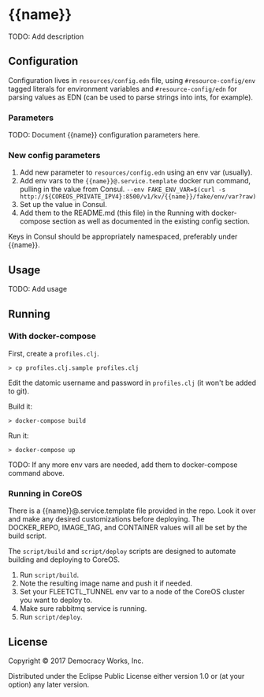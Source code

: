 # {{name}}

TODO: Add description

## Configuration

Configuration lives in `resources/config.edn` file, using `#resource-config/env`
tagged literals for environment variables and `#resource-config/edn` for parsing
values as EDN (can be used to parse strings into ints, for example).

### Parameters

TODO: Document {{name}} configuration parameters here.

### New config parameters

1. Add new parameter to `resources/config.edn` using an env var (usually).
1. Add env vars to the `{{name}}@.service.template` docker run
command, pulling in the value from Consul.
    `--env FAKE_ENV_VAR=$(curl -s http://${COREOS_PRIVATE_IPV4}:8500/v1/kv/{{name}}/fake/env/var?raw)`
1. Set up the value in Consul.
1. Add them to the README.md (this file) in the Running with
docker-compose section as well as documented in the existing config section.

Keys in Consul should be appropriately namespaced, preferably under {{name}}.

## Usage

TODO: Add usage

## Running

### With docker-compose

First, create a `profiles.clj`.

```
> cp profiles.clj.sample profiles.clj
```

Edit the datomic username and password in `profiles.clj` (it won't be
added to git).

Build it:

```
> docker-compose build
```

Run it:

```
> docker-compose up
```

TODO: If any more env vars are needed, add them to docker-compose command above.

### Running in CoreOS

There is a {{name}}@.service.template file provided in the repo. Look
it over and make any desired customizations before deploying. The
DOCKER_REPO, IMAGE_TAG, and CONTAINER values will all be set by the
build script.

The `script/build` and `script/deploy` scripts are designed to
automate building and deploying to CoreOS.

1. Run `script/build`.
1. Note the resulting image name and push it if needed.
1. Set your FLEETCTL_TUNNEL env var to a node of the CoreOS cluster
   you want to deploy to.
1. Make sure rabbitmq service is running.
1. Run `script/deploy`.

## License

Copyright © 2017 Democracy Works, Inc.

Distributed under the Eclipse Public License either version 1.0 or (at
your option) any later version.
